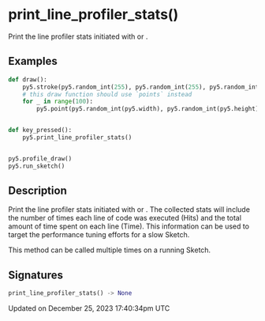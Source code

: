 # print_line_profiler_stats()

Print the line profiler stats initiated with [](sketch_profile_draw) or [](sketch_profile_functions).

## Examples

<div class="example-table">

<div class="example-row"><div class="example-cell-image">

</div><div class="example-cell-code">

```python
def draw():
    py5.stroke(py5.random_int(255), py5.random_int(255), py5.random_int(255))
    # this draw function should use `points` instead
    for _ in range(100):
        py5.point(py5.random_int(py5.width), py5.random_int(py5.height))


def key_pressed():
    py5.print_line_profiler_stats()


py5.profile_draw()
py5.run_sketch()
```

</div></div>

</div>

## Description

Print the line profiler stats initiated with [](sketch_profile_draw) or [](sketch_profile_functions). The collected stats will include the number of times each line of code was executed (Hits) and the total amount of time spent on each line (Time). This information can be used to target the performance tuning efforts for a slow Sketch.

This method can be called multiple times on a running Sketch.

## Signatures

```python
print_line_profiler_stats() -> None
```

Updated on December 25, 2023 17:40:34pm UTC
